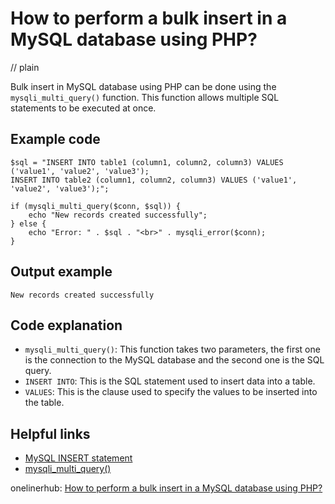 # How to perform a bulk insert in a MySQL database using PHP?
// plain

Bulk insert in MySQL database using PHP can be done using the `mysqli_multi_query()` function. This function allows multiple SQL statements to be executed at once.

## Example code

```
$sql = "INSERT INTO table1 (column1, column2, column3) VALUES ('value1', 'value2', 'value3');
INSERT INTO table2 (column1, column2, column3) VALUES ('value1', 'value2', 'value3');";

if (mysqli_multi_query($conn, $sql)) {
    echo "New records created successfully";
} else {
    echo "Error: " . $sql . "<br>" . mysqli_error($conn);
}
```

## Output example

```
New records created successfully
```

## Code explanation

- `mysqli_multi_query()`: This function takes two parameters, the first one is the connection to the MySQL database and the second one is the SQL query.
- `INSERT INTO`: This is the SQL statement used to insert data into a table.
- `VALUES`: This is the clause used to specify the values to be inserted into the table.

## Helpful links
- [MySQL INSERT statement](https://dev.mysql.com/doc/refman/8.0/en/insert.html)
- [mysqli_multi_query()](https://www.php.net/manual/en/mysqli.multi-query.php)

onelinerhub: [How to perform a bulk insert in a MySQL database using PHP?](https://onelinerhub.com/php-mysql/how-to-perform-a-bulk-insert-in-a-mysql-database-using-php)